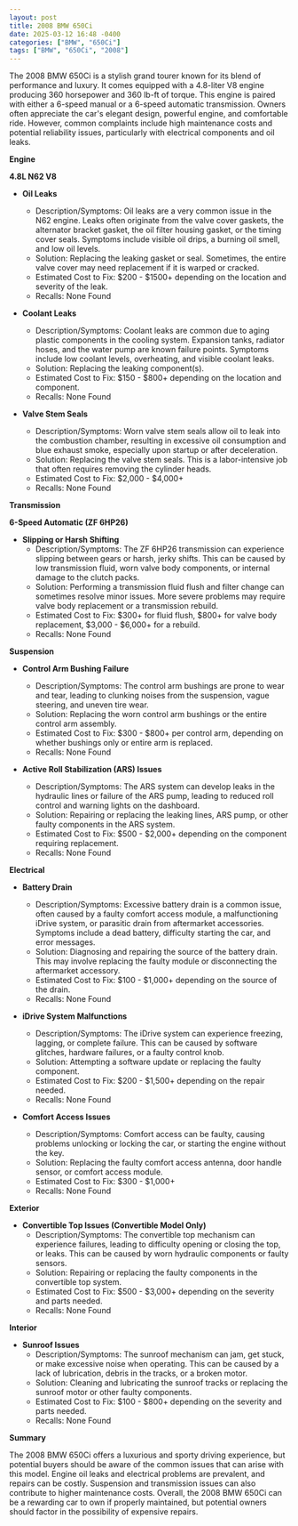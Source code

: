 ```yaml
---
layout: post
title: 2008 BMW 650Ci
date: 2025-03-12 16:48 -0400
categories: ["BMW", "650Ci"]
tags: ["BMW", "650Ci", "2008"]
---
```

The 2008 BMW 650Ci is a stylish grand tourer known for its blend of performance and luxury. It comes equipped with a 4.8-liter V8 engine producing 360 horsepower and 360 lb-ft of torque. This engine is paired with either a 6-speed manual or a 6-speed automatic transmission. Owners often appreciate the car's elegant design, powerful engine, and comfortable ride. However, common complaints include high maintenance costs and potential reliability issues, particularly with electrical components and oil leaks.

**Engine**

**4.8L N62 V8**

*   **Oil Leaks**
    *   Description/Symptoms: Oil leaks are a very common issue in the N62 engine. Leaks often originate from the valve cover gaskets, the alternator bracket gasket, the oil filter housing gasket, or the timing cover seals. Symptoms include visible oil drips, a burning oil smell, and low oil levels.
    *   Solution: Replacing the leaking gasket or seal. Sometimes, the entire valve cover may need replacement if it is warped or cracked.
    *   Estimated Cost to Fix: $200 - $1500+ depending on the location and severity of the leak.
    *   Recalls: None Found

*   **Coolant Leaks**
    *   Description/Symptoms: Coolant leaks are common due to aging plastic components in the cooling system. Expansion tanks, radiator hoses, and the water pump are known failure points. Symptoms include low coolant levels, overheating, and visible coolant leaks.
    *   Solution: Replacing the leaking component(s).
    *   Estimated Cost to Fix: $150 - $800+ depending on the location and component.
    *   Recalls: None Found

*   **Valve Stem Seals**
    *   Description/Symptoms: Worn valve stem seals allow oil to leak into the combustion chamber, resulting in excessive oil consumption and blue exhaust smoke, especially upon startup or after deceleration.
    *   Solution: Replacing the valve stem seals. This is a labor-intensive job that often requires removing the cylinder heads.
    *   Estimated Cost to Fix: $2,000 - $4,000+
    *   Recalls: None Found

**Transmission**

**6-Speed Automatic (ZF 6HP26)**

*   **Slipping or Harsh Shifting**
    *   Description/Symptoms: The ZF 6HP26 transmission can experience slipping between gears or harsh, jerky shifts. This can be caused by low transmission fluid, worn valve body components, or internal damage to the clutch packs.
    *   Solution: Performing a transmission fluid flush and filter change can sometimes resolve minor issues. More severe problems may require valve body replacement or a transmission rebuild.
    *   Estimated Cost to Fix: $300+ for fluid flush, $800+ for valve body replacement, $3,000 - $6,000+ for a rebuild.
    *   Recalls: None Found

**Suspension**

*   **Control Arm Bushing Failure**
    *   Description/Symptoms: The control arm bushings are prone to wear and tear, leading to clunking noises from the suspension, vague steering, and uneven tire wear.
    *   Solution: Replacing the worn control arm bushings or the entire control arm assembly.
    *   Estimated Cost to Fix: $300 - $800+ per control arm, depending on whether bushings only or entire arm is replaced.
    *   Recalls: None Found

*   **Active Roll Stabilization (ARS) Issues**
    *   Description/Symptoms: The ARS system can develop leaks in the hydraulic lines or failure of the ARS pump, leading to reduced roll control and warning lights on the dashboard.
    *   Solution: Repairing or replacing the leaking lines, ARS pump, or other faulty components in the ARS system.
    *   Estimated Cost to Fix: $500 - $2,000+ depending on the component requiring replacement.
    *   Recalls: None Found

**Electrical**

*   **Battery Drain**
    *   Description/Symptoms: Excessive battery drain is a common issue, often caused by a faulty comfort access module, a malfunctioning iDrive system, or parasitic drain from aftermarket accessories. Symptoms include a dead battery, difficulty starting the car, and error messages.
    *   Solution: Diagnosing and repairing the source of the battery drain. This may involve replacing the faulty module or disconnecting the aftermarket accessory.
    *   Estimated Cost to Fix: $100 - $1,000+ depending on the source of the drain.
    *   Recalls: None Found

*   **iDrive System Malfunctions**
    *   Description/Symptoms: The iDrive system can experience freezing, lagging, or complete failure. This can be caused by software glitches, hardware failures, or a faulty control knob.
    *   Solution: Attempting a software update or replacing the faulty component.
    *   Estimated Cost to Fix: $200 - $1,500+ depending on the repair needed.
    *   Recalls: None Found

*   **Comfort Access Issues**
    *   Description/Symptoms: Comfort access can be faulty, causing problems unlocking or locking the car, or starting the engine without the key.
    *   Solution: Replacing the faulty comfort access antenna, door handle sensor, or comfort access module.
    *   Estimated Cost to Fix: $300 - $1,000+
    *   Recalls: None Found

**Exterior**

*   **Convertible Top Issues (Convertible Model Only)**
    *   Description/Symptoms: The convertible top mechanism can experience failures, leading to difficulty opening or closing the top, or leaks. This can be caused by worn hydraulic components or faulty sensors.
    *   Solution: Repairing or replacing the faulty components in the convertible top system.
    *   Estimated Cost to Fix: $500 - $3,000+ depending on the severity and parts needed.
    *   Recalls: None Found

**Interior**

*   **Sunroof Issues**
    *   Description/Symptoms: The sunroof mechanism can jam, get stuck, or make excessive noise when operating. This can be caused by a lack of lubrication, debris in the tracks, or a broken motor.
    *   Solution: Cleaning and lubricating the sunroof tracks or replacing the sunroof motor or other faulty components.
    *   Estimated Cost to Fix: $100 - $800+ depending on the severity and parts needed.
    *   Recalls: None Found

**Summary**

The 2008 BMW 650Ci offers a luxurious and sporty driving experience, but potential buyers should be aware of the common issues that can arise with this model. Engine oil leaks and electrical problems are prevalent, and repairs can be costly. Suspension and transmission issues can also contribute to higher maintenance costs. Overall, the 2008 BMW 650Ci can be a rewarding car to own if properly maintained, but potential owners should factor in the possibility of expensive repairs.

